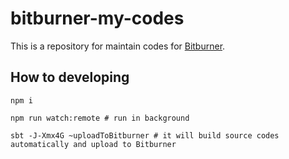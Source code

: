 # bitburner-my-codes
This is a repository for maintain codes for [Bitburner](https://store.steampowered.com/app/1812820/Bitburner/).

## How to developing

```
npm i

npm run watch:remote # run in background

sbt -J-Xmx4G ~uploadToBitburner # it will build source codes automatically and upload to Bitburner
```
